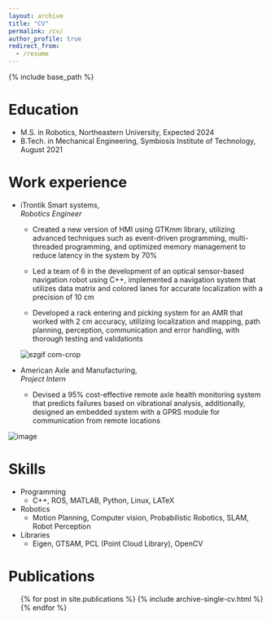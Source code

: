 ```yaml
---
layout: archive
title: "CV"
permalink: /cv/
author_profile: true
redirect_from:
  - /resume
---
```


{% include base_path %}

Education
======
* M.S. in Robotics, Northeastern University, Expected 2024
* B.Tech. in Mechanical Engineering, Symbiosis Institute of Technology, August 2021

Work experience
======
* iTrontik Smart systems,  
    *Robotics Engineer* 
    * Created a new version of HMI using GTKmm library, utilizing advanced techniques such as event-driven programming,
  multi-threaded programming, and optimized memory management to reduce latency in the system by 70%
  
    * Led a team of 6 in the development of an optical sensor-based navigation robot using C++, implemented a navigation
  system that utilizes data matrix and colored lanes for accurate localization with a precision of 10 cm
  
    * Developed a rack entering and picking system for an AMR that worked with 2 cm accuracy, utilizing localization and
  mapping, path planning, perception, communication and error handling, with thorough testing and validationts
  
  ![ezgif com-crop](https://user-images.githubusercontent.com/117113574/218287187-1833f8f4-3f40-4e02-aa97-bdc5a69fb71c.gif)


* American Axle and Manufacturing,  
  *Project Intern*
  * Devised a 95% cost-effective remote axle health monitoring system that predicts failures based on vibrational analysis,
additionally, designed an embedded system with a GPRS module for communication from remote locations

![image](https://user-images.githubusercontent.com/117113574/218287202-baeadb93-c833-474c-bf84-40fe43b09910.png)

  
Skills
======
* Programming
  * C++, ROS, MATLAB, Python, Linux, LATeX
* Robotics
  * Motion Planning, Computer vision, Probabilistic Robotics, SLAM, Robot Perception
* Libraries
  * Eigen, GTSAM, PCL (Point Cloud Library), OpenCV

Publications
======
  <ul>{% for post in site.publications %}
    {% include archive-single-cv.html %}
  {% endfor %}</ul>
  
